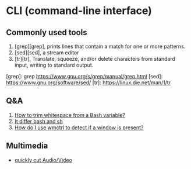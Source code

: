 # CLI (command-line interface)

## Commonly used tools
1. [grep][grep], prints lines that contain a match for one or more patterns.
1. [sed][sed], a stream editor
1. [tr][tr], Translate, squeeze, and/or delete characters from standard input, writing to standard output.

[grep]: grep https://www.gnu.org/s/grep/manual/grep.html
[sed]: https://www.gnu.org/software/sed/
[tr]: https://linux.die.net/man/1/tr

## Q&A
1. [How to trim whitespace from a Bash variable?][so1]
1. [It differ bash and sh][so2]
1. [How do I use wmctrl to detect if a window is present?][askubuntu1]

[so1]: https://stackoverflow.com/questions/369758/how-to-trim-whitespace-from-a-bash-variable?answertab=votes#tab-top
[so2]: https://stackoverflow.com/a/2462357/2368696
[askubuntu1]: https://stackoverflow.com/a/2462357/2368696

## Multimedia
 - [quickly cut Audio/Video][use-ffmpeg]

[use-ffmpeg]: https://askubuntu.com/a/56044/509163
